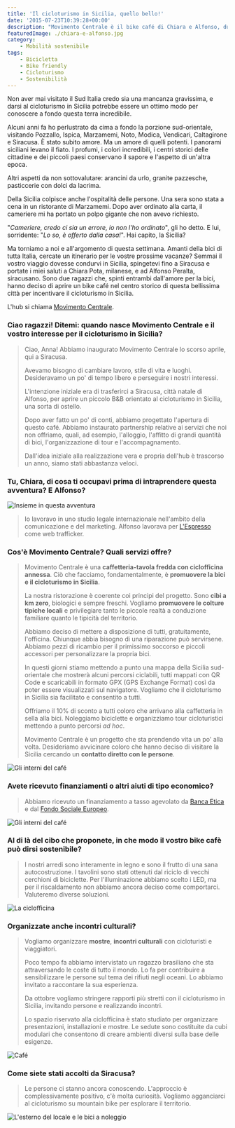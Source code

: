 ```yaml
---
title: 'Il cicloturismo in Sicilia, quello bello!'
date: '2015-07-23T10:39:28+00:00'
description: "Movimento Centrale è il bike café di Chiara e Alfonso, due ragazzi che promuovono il cicloturismo in Sicilia, la loro terra d'origine."
featuredImage: ./chiara-e-alfonso.jpg
category:
    - Mobilità sostenibile
tags:
    - Bicicletta
    - Bike friendly
    - Cicloturismo
    - Sostenibilità
---
```


Non aver mai visitato il Sud Italia credo sia una mancanza gravissima, e darsi al cicloturismo in Sicilia potrebbe essere un ottimo modo per conoscere a fondo questa terra incredibile.

Alcuni anni fa ho perlustrato da cima a fondo la porzione sud-orientale, visitando Pozzallo, Ispica, Marzamemi, Noto, Modica, Vendicari, Caltagirone e Siracusa. È stato subito amore. Ma un amore di quelli potenti.
I panorami siciliani levano il fiato. I profumi, i colori incredibili, i centri storici delle cittadine e dei piccoli paesi conservano il sapore e l'aspetto di un'altra epoca.

Altri aspetti da non sottovalutare: arancini da urlo, granite pazzesche, pasticcerie con dolci da lacrima.

Della Sicilia colpisce anche l'ospitalità delle persone. Una sera sono stata a cena in un ristorante di Marzamemi. Dopo aver ordinato alla carta, il cameriere mi ha portato un polpo gigante che non avevo richiesto.

"_Cameriere, credo ci sia un errore, io non l'ho ordinato_", gli ho detto. E lui, sorridente: "_Lo so, è offerto dalla casa!_". Hai capito, la Sicilia?

Ma torniamo a noi e all'argomento di questa settimana.
Amanti della bici di tutta Italia, cercate un itinerario per le vostre prossime vacanze?
Semmai il vostro viaggio dovesse condurvi in Sicilia, spingetevi fino a Siracusa e portate i miei saluti a Chiara Pota, milanese, e ad Alfonso Peralta, siracusano.
Sono due ragazzi che, spinti entrambi dall'amore per la bici, hanno deciso di aprire un bike café nel centro storico di questa bellissima città per incentivare il cicloturismo in Sicilia.

L'hub si chiama [Movimento Centrale](http://www.movimentocentrale.net).

### Ciao ragazzi! Ditemi: quando nasce Movimento Centrale e il vostro interesse per il cicloturismo in Sicilia?

> Ciao, Anna! Abbiamo inaugurato Movimento Centrale lo scorso aprile, qui a Siracusa.
>
> Avevamo bisogno di cambiare lavoro, stile di vita e luoghi. Desideravamo un po' di tempo libero e perseguire i nostri interessi.
>
> L'intenzione iniziale era di trasferirci a Siracusa, città natale di Alfonso, per aprire un piccolo B&B orientato al cicloturismo in Sicilia, una sorta di ostello.
>
> Dopo aver fatto un po' di conti, abbiamo progettato l'apertura di questo café. Abbiamo instaurato partnership relative ai servizi che noi non offriamo, quali, ad esempio, l'alloggio, l'affitto di grandi quantità di bici, l'organizzazione di tour e l'accompagnamento.
>
> Dall'idea iniziale alla realizzazione vera e propria dell'hub è trascorso un anno, siamo stati abbastanza veloci.

### Tu, Chiara, di cosa ti occupavi prima di intraprendere questa avventura? E Alfonso?

![Insieme in questa avventura](./unnamed.jpg)

> Io lavoravo in uno studio legale internazionale nell'ambito della comunicazione e del marketing. Alfonso lavorava per [L'Espresso](http://espresso.repubblica.it) come web trafficker.

### Cos'è Movimento Centrale? Quali servizi offre?

> Movimento Centrale è una **caffetteria-tavola fredda con ciclofficina annessa**. Ciò che facciamo, fondamentalmente, è **promuovere la bici e il cicloturismo in Sicilia**.
>
> La nostra ristorazione è coerente coi principi del progetto. Sono **cibi a km zero**, biologici e sempre freschi. Vogliamo **promuovere le colture tipiche locali** e privilegiare tanto le piccole realtà a conduzione familiare quanto le tipicità del territorio.
>
> Abbiamo deciso di mettere a disposizione di tutti, gratuitamente, l'officina. Chiunque abbia bisogno di una riparazione può servirsene. Abbiamo pezzi di ricambio per il primissimo soccorso e piccoli accessori per personalizzare la propria bici.
>
> In questi giorni stiamo mettendo a punto una mappa della Sicilia sud-orientale che mostrerà alcuni percorsi ciclabili, tutti mappati con QR Code e scaricabili in formato GPX (GPS Exchange Format) così da poter essere visualizzati sul navigatore. Vogliamo che il cicloturismo in Sicilia sia facilitato e consentito a tutti.
>
> Offriamo il 10% di sconto a tutti coloro che arrivano alla caffetteria in sella alla bici. Noleggiamo biciclette e organizziamo tour cicloturistici mettendo a punto percorsi _ad hoc_.
>
> Movimento Centrale è un progetto che sta prendendo vita un po' alla volta. Desideriamo avvicinare coloro che hanno deciso di visitare la Sicilia cercando un **contatto diretto con le persone**.

![Gli interni del café](./mc-1.jpg)

### Avete ricevuto finanziamenti o altri aiuti di tipo economico?

> Abbiamo ricevuto un finanziamento a tasso agevolato da [Banca Etica](http://www.bancaetica.it) e dal [Fondo Sociale Europeo](http://ec.europa.eu/esf/home.jsp?langId=it).

![Gli interni del café](./mc-2.jpg)

### Al di là del cibo che proponete, in che modo il vostro bike cafè può dirsi sostenibile?

> I nostri arredi sono interamente in legno e sono il frutto di una sana autocostruzione. I tavolini sono stati ottenuti dal riciclo di vecchi cerchioni di biciclette. Per l'illuminazione abbiamo scelto i LED, ma per il riscaldamento non abbiamo ancora deciso come comportarci. Valuteremo diverse soluzioni.

![La ciclofficina](./mc-3.jpg)

### Organizzate anche incontri culturali?

> Vogliamo organizzare **mostre**, **incontri culturali** con cicloturisti e viaggiatori.
>
> Poco tempo fa abbiamo intervistato un ragazzo brasiliano che sta attraversando le coste di tutto il mondo. Lo fa per contribuire a sensibilizzare le persone sul tema dei rifiuti negli oceani. Lo abbiamo invitato a raccontare la sua esperienza.
>
> Da ottobre vogliamo stringere rapporti più stretti con il cicloturismo in Sicilia, invitando persone e realizzando incontri.
>
> Lo spazio riservato alla ciclofficina è stato studiato per organizzare presentazioni, installazioni e mostre. Le sedute sono costituite da cubi modulari che consentono di creare ambienti diversi sulla base delle esigenze.

![Café](./mc-4.jpg)

### Come siete stati accolti da Siracusa?

> Le persone ci stanno ancora conoscendo. L'approccio è complessivamente positivo, c'è molta curiosità. Vogliamo agganciarci al cicloturismo su mountain bike per esplorare il territorio.

![L'esterno del locale e le bici a noleggio](./mc-5.jpg)

